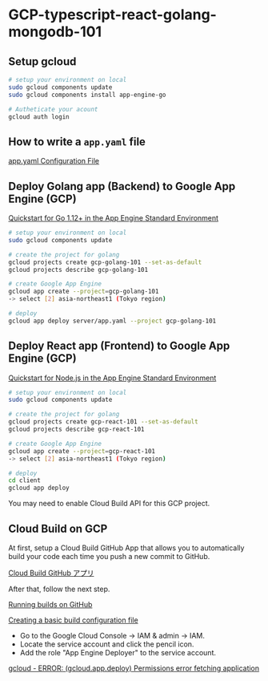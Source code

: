 # GCP-typescript-react-golang-mongodb-101

## Setup gcloud

```bash
# setup your environment on local
sudo gcloud components update
sudo gcloud components install app-engine-go

# Autheticate your acount
gcloud auth login
```

## How to write a `app.yaml` file

[app.yaml Configuration File](https://cloud.google.com/appengine/docs/standard/go/config/appref)

## Deploy Golang app (Backend) to Google App Engine (GCP)

[Quickstart for Go 1.12+ in the App Engine Standard Environment](https://cloud.google.com/appengine/docs/standard/go/quickstart)

```bash
# setup your environment on local
sudo gcloud components update

# create the project for golang
gcloud projects create gcp-golang-101 --set-as-default
gcloud projects describe gcp-golang-101

# create Google App Engine
gcloud app create --project=gcp-golang-101
-> select [2] asia-northeast1 (Tokyo region)

# deploy
gcloud app deploy server/app.yaml --project gcp-golang-101
```

## Deploy React app (Frontend) to Google App Engine (GCP)

[Quickstart for Node.js in the App Engine Standard Environment](https://cloud.google.com/appengine/docs/standard/nodejs/quickstart)

```bash
# setup your environment on local
sudo gcloud components update

# create the project for golang
gcloud projects create gcp-react-101 --set-as-default
gcloud projects describe gcp-react-101

# create Google App Engine
gcloud app create --project=gcp-react-101
-> select [2] asia-northeast1 (Tokyo region)

# deploy
cd client
gcloud app deploy
```

You may need to enable Cloud Build API for this GCP project.

## Cloud Build on GCP

At first, setup a Cloud Build GitHub App that allows you to automatically build your code each time you push a new commit to GitHub.

[Cloud Build GitHub アプリ](https://github.com/marketplace/google-cloud-build)

After that, follow the next step.

[Running builds on GitHub](https://cloud.google.com/cloud-build/docs/run-builds-on-github)

[Creating a basic build configuration file](https://cloud.google.com/cloud-build/docs/configuring-builds/create-basic-configuration)

- Go to the Google Cloud Console -> IAM & admin -> IAM.
- Locate the service account and click the pencil icon.
- Add the role "App Engine Deployer" to the service account.

[gcloud - ERROR: (gcloud.app.deploy) Permissions error fetching application](https://stackoverflow.com/questions/56126481/gcloud-error-gcloud-app-deploy-permissions-error-fetching-application)
